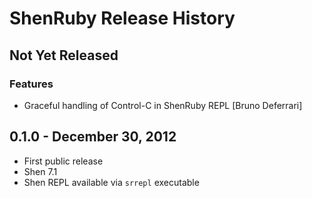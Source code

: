 # ShenRuby Release History

## Not Yet Released
### Features
- Graceful handling of Control-C in ShenRuby REPL [Bruno Deferrari]

## 0.1.0 - December 30, 2012
- First public release
- Shen 7.1
- Shen REPL available via `srrepl` executable
